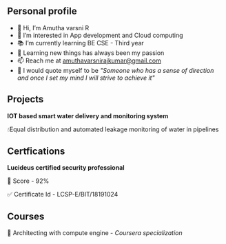 
## Personal profile

- 👋 Hi, I’m Amutha varsni R
- 👀 I’m interested in App development and Cloud computing
- 📚 I’m currently learning BE CSE - Third year
- 📝 Learning new things has always been my passion
- 📫 Reach me at amuthavarsnirajkumar@gmail.com
- 👩 I would quote myself to be *"Someone who has a sense of direction and once I set my mind I will strive to achieve it"*

## Projects

**IOT based smart water delivery and monitoring system**

💧Equal distribution and automated leakage monitoring of water in pipelines 

## Certfications

**Lucideus certified security professional**

🧐 Score - 92%

✅ Certificate Id - LCSP-E/BIT/18191024

## Courses

📑 Architecting with compute engine - *Coursera specialization*

<!---
its-ammu/its-ammu is a ✨ special ✨ repository because its `README.md` (this file) appears on your GitHub profile.
You can click the Preview link to take a look at your changes.
--->
